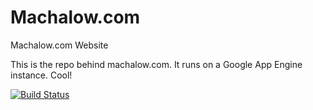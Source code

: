 # Machalow.com
Machalow.com Website

This is the repo behind machalow.com. It runs on a Google App Engine instance. Cool!

[![Build Status](https://travis-ci.org/csm10495/machalow.com.svg?branch=master)](https://travis-ci.org/csm10495/machalow.com)
